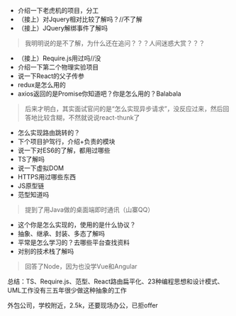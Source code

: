 - 介绍一下老虎机的项目，分工
- （接上）对Jquery相对比较了解吗？//不了解
- （接上）JQuery解绑事件了解吗
> 我明明说的是不了解，为什么还在追问？？？人间迷惑大赏？？？
- （接上）Require.js用过吗//没
- 介绍一下第二个物理实验项目
- 说一下React的父子传参
- redux是怎么用的
- axios返回的是Promise你知道吧？你是怎么用的？Balabala
> 后来才明白，其实面试官问的是“怎么实现异步请求”，没反应过来，然后回答地比较含糊，不然就说说react-thunk了
- 怎么实现路由跳转的？
- 下个项目护驾行，介绍+负责的模块
- 说一下对ES6的了解，都用过哪些
- TS了解吗
- 说一下虚拟DOM
- HTTPS用过哪些东西
- JS原型链
- 范型知道吗
> 提到了用Java做的桌面端即时通讯（山寨QQ）
- 这个你是怎么实现的，使用的是什么协议？
- 抽象、继承、封装、多态了解吗
- 平常是怎么学习的？去哪些平台查找资料
- 对别的技术栈了解吗
> 回答了Node，因为也没学Vue和Angular


总结：TS、Require.js、范型、React路由扁平化、23种编程思想和设计模式、UML工作没有三五年很少做这种抽象的工作

外包公司，学校附近，2.5k，还要现场办公，已拒offer
